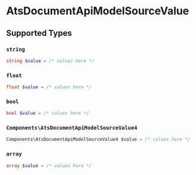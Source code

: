 # AtsDocumentApiModelSourceValue


## Supported Types

### `string`

```php
string $value = /* values here */
```

### `float`

```php
float $value = /* values here */
```

### `bool`

```php
bool $value = /* values here */
```

### `Components\AtsDocumentApiModelSourceValue4`

```php
Components\AtsDocumentApiModelSourceValue4 $value = /* values here */
```

### `array`

```php
array $value = /* values here */
```

